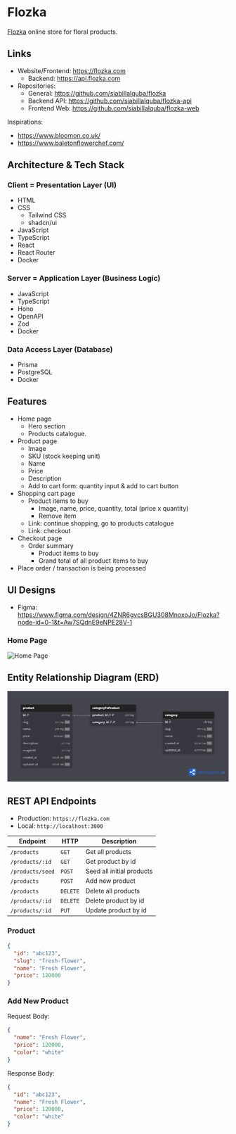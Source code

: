 # Flozka

[Flozka](https://flozka.com) online store for floral products.

## Links

- Website/Frontend: <https://flozka.com>
  - Backend: <https://api.flozka.com>
- Repositories:
  - General: <https://github.com/siabillalquba/flozka>
  - Backend API: <https://github.com/siabillalquba/flozka-api>
  - Frontend Web: <https://github.com/siabillalquba/flozka-web>

Inspirations:

- <https://www.bloomon.co.uk/>
- <https://www.baletonflowerchef.com/>

## Architecture & Tech Stack

### Client = Presentation Layer (UI)

- HTML
- CSS
  - Tailwind CSS
  - shadcn/ui
- JavaScript
- TypeScript
- React
- React Router
- Docker

### Server = Application Layer (Business Logic)

- JavaScript
- TypeScript
- Hono
- OpenAPI
- Zod
- Docker

### Data Access Layer (Database)

- Prisma
- PostgreSQL
- Docker

## Features

- Home page
  - Hero section
  - Products catalogue.
- Product page
  - Image
  - SKU (stock keeping unit)
  - Name
  - Price
  - Description
  - Add to cart form: quantity input & add to cart button
- Shopping cart page
  - Product items to buy
    - Image, name, price, quantity, total (price x quantity)
    - Remove item
  - Link: continue shopping, go to products catalogue
  - Link: checkout
- Checkout page
  - Order summary
    - Product items to buy
    - Grand total of all product items to buy
- Place order / transaction is being processed

## UI Designs

- Figma: <https://www.figma.com/design/4ZNR6gvcsBGU308MnoxoJo/Flozka?node-id=0-1&t=Aw7SQdnE9eNPE28V-1>

### Home Page

<img alt="Home Page" src="./public/home.jpg" width="400" />

## Entity Relationship Diagram (ERD)

![ERD](./public/flozka_erd.png)

## REST API Endpoints

- Production: `https://flozka.com`
- Local: `http://localhost:3000`

| Endpoint         | HTTP     | Description               |
| ---------------- | -------- | ------------------------- |
| `/products`      | `GET`    | Get all products          |
| `/products/:id`  | `GET`    | Get product by id         |
| `/products/seed` | `POST`   | Seed all initial products |
| `/products`      | `POST`   | Add new product           |
| `/products`      | `DELETE` | Delete all products       |
| `/products/:id`  | `DELETE` | Delete product by id      |
| `/products/:id`  | `PUT`    | Update product by id      |

### Product

```json
{
  "id": "abc123",
  "slug": "fresh-flower",
  "name": "Fresh Flower",
  "price": 120000
}
```

### Add New Product

Request Body:

```json
{
  "name": "Fresh Flower",
  "price": 120000,
  "color": "white"
}
```

Response Body:

```json
{
  "id": "abc123",
  "name": "Fresh Flower",
  "price": 120000,
  "color": "white"
}
```
